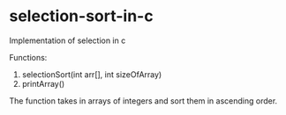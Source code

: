 # selection-sort-in-c
Implementation of selection in c

Functions:

1) selectionSort(int arr[], int sizeOfArray)
2) printArray()

The function takes in arrays of integers and sort them in ascending order.
